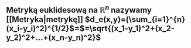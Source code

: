 ## **Metryką euklidesową** na $\mathbb{R}^n$ nazywamy [[Metryka|metrykę]] $d_e(x,y)=(\sum_{i=1}^{n}(x_i-y_i)^2)^{1/2}$=$=\sqrt{(x_1-y_1)^2+(x_2-y_2)^2+...+(x_n-y_n)^2}$
